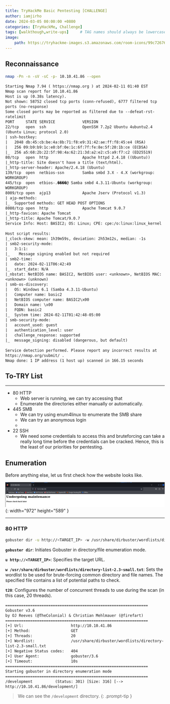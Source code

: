 ```yaml
---
title: TryHackMe Basic Pentesting [CHALLENGE]
author: iamjirho
date: 2024-03-05 00:00:00 +0800
categories: [TryHackMe, Challenge]
tags: [walkthough,write-ups]     # TAG names should always be lowercase
image:
    path: https://tryhackme-images.s3.amazonaws.com/room-icons/99c72676aab814b94e3bc350ba627b71.png
---
```


## Reconnaissance

```bash
nmap -Pn -n -sV -sC -p- 10.10.41.86 --open
```

```text
Starting Nmap 7.94 ( https://nmap.org ) at 2024-02-11 01:40 EST
Nmap scan report for 10.10.41.86
Host is up (0.38s latency).
Not shown: 58752 closed tcp ports (conn-refused), 6777 filtered tcp ports (no-response)
Some closed ports may be reported as filtered due to --defeat-rst-ratelimit
PORT     STATE SERVICE            VERSION
22/tcp   open  ssh                OpenSSH 7.2p2 Ubuntu 4ubuntu2.4 (Ubuntu Linux; protocol 2.0)
| ssh-hostkey: 
|   2048 db:45:cb:be:4a:8b:71:f8:e9:31:42:ae:ff:f8:45:e4 (RSA)
|   256 09:b9:b9:1c:e0:bf:0e:1c:6f:7f:fe:8e:5f:20:1b:ce (ECDSA)
|_  256 a5:68:2b:22:5f:98:4a:62:21:3d:a2:e2:c5:a9:f7:c2 (ED25519)
80/tcp   open  http               Apache httpd 2.4.18 ((Ubuntu))
|_http-title: Site doesn't have a title (text/html).
|_http-server-header: Apache/2.4.18 (Ubuntu)
139/tcp  open  netbios-ssn        Samba smbd 3.X - 4.X (workgroup: WORKGROUP)
445/tcp  open  etbios-.����@ Samba smbd 4.3.11-Ubuntu (workgroup: WORKGROUP)
8009/tcp open  ajp13              Apache Jserv (Protocol v1.3)
| ajp-methods: 
|_  Supported methods: GET HEAD POST OPTIONS
8080/tcp open  http               Apache Tomcat 9.0.7
|_http-favicon: Apache Tomcat
|_http-title: Apache Tomcat/9.0.7
Service Info: Host: BASIC2; OS: Linux; CPE: cpe:/o:linux:linux_kernel

Host script results:
|_clock-skew: mean: 1h39m59s, deviation: 2h53m12s, median: -1s
| smb2-security-mode: 
|   3:1:1: 
|_    Message signing enabled but not required
| smb2-time: 
|   date: 2024-02-11T06:42:49
|_  start_date: N/A
|_nbstat: NetBIOS name: BASIC2, NetBIOS user: <unknown>, NetBIOS MAC: <unknown> (unknown)
| smb-os-discovery: 
|   OS: Windows 6.1 (Samba 4.3.11-Ubuntu)
|   Computer name: basic2
|   NetBIOS computer name: BASIC2\x00
|   Domain name: \x00
|   FQDN: basic2
|_  System time: 2024-02-11T01:42:48-05:00
| smb-security-mode: 
|   account_used: guest
|   authentication_level: user
|   challenge_response: supported
|_  message_signing: disabled (dangerous, but default)

Service detection performed. Please report any incorrect results at https://nmap.org/submit/ .
Nmap done: 1 IP address (1 host up) scanned in 166.15 seconds
```

## To-TRY List
---
- 80 HTTP
    - Web server is running, we can try accessing that
    - Enumerate the directories either manually or automatically.
- 445 SMB
    - We can try using enum4linux to enumerate the SMB share
    - We can try an anonymous login
    - 
- 22 SSH
    - We need some credentials to access this and bruteforcing can take a really long time before the credentials can be cracked. Hence, this is the least of our priorities for pentesting.

## Enumeration
Before anything else, let us first check how the website looks like.

![Desktop View](/assets/images/basic-pentesting/website.png){: width="972" height="589" }

---
### 80 HTTP

```bash
gobuster dir -u http://<TARGET_IP> -w /usr/share/dirbuster/wordlists/directory-list-2.3-small.txt -t20
```
**`gobuster dir`**: Initiates Gobuster in directory/file enumeration mode.

**`u http://<TARGET_IP>`**: Specifies the target URL.

**`w /usr/share/dirbuster/wordlists/directory-list-2.3-small.txt`**: Sets the wordlist to be used for brute-forcing common directory and file names. The specified file contains a list of potential paths to check.

**`t20`**: Configures the number of concurrent threads to use during the scan (in this case, 20 threads).

```text
===============================================================
Gobuster v3.6
by OJ Reeves (@TheColonial) & Christian Mehlmauer (@firefart)
===============================================================
[+] Url:                     http://10.10.41.86
[+] Method:                  GET
[+] Threads:                 20
[+] Wordlist:                /usr/share/dirbuster/wordlists/directory-list-2.3-small.txt
[+] Negative Status codes:   404
[+] User Agent:              gobuster/3.6
[+] Timeout:                 10s
===============================================================
Starting gobuster in directory enumeration mode
===============================================================
/development          (Status: 301) [Size: 316] [--> http://10.10.41.86/development/]
```

<!-- markdownlint-capture -->
<!-- markdownlint-disable -->
> We can see the `/development` directory.
{: .prompt-tip }
<!-- markdownlint-restore -->